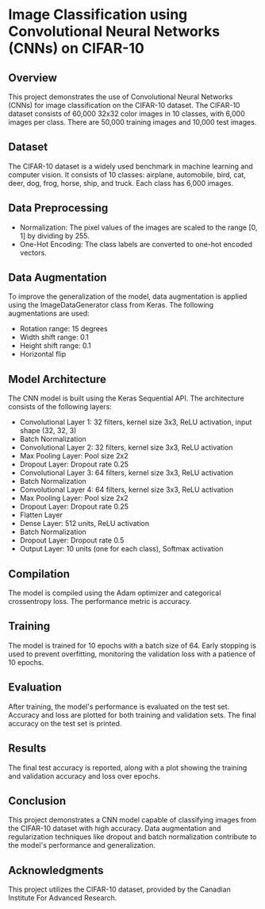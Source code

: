 # Image Classification using Convolutional Neural Networks (CNNs) on CIFAR-10

## Overview
This project demonstrates the use of Convolutional Neural Networks (CNNs) for image classification on the CIFAR-10 dataset. The CIFAR-10 dataset consists of 60,000 32x32 color images in 10 classes, with 6,000 images per class. There are 50,000 training images and 10,000 test images.

## Dataset
The CIFAR-10 dataset is a widely used benchmark in machine learning and computer vision. It consists of 10 classes: airplane, automobile, bird, cat, deer, dog, frog, horse, ship, and truck. Each class has 6,000 images.

## Data Preprocessing
- Normalization: The pixel values of the images are scaled to the range [0, 1] by dividing by 255.
- One-Hot Encoding: The class labels are converted to one-hot encoded vectors.

## Data Augmentation
To improve the generalization of the model, data augmentation is applied using the ImageDataGenerator class from Keras. The following augmentations are used:
- Rotation range: 15 degrees
- Width shift range: 0.1
- Height shift range: 0.1
- Horizontal flip

## Model Architecture
The CNN model is built using the Keras Sequential API. The architecture consists of the following layers:
- Convolutional Layer 1: 32 filters, kernel size 3x3, ReLU activation, input shape (32, 32, 3)
- Batch Normalization
- Convolutional Layer 2: 32 filters, kernel size 3x3, ReLU activation
- Max Pooling Layer: Pool size 2x2
- Dropout Layer: Dropout rate 0.25
- Convolutional Layer 3: 64 filters, kernel size 3x3, ReLU activation
- Batch Normalization
- Convolutional Layer 4: 64 filters, kernel size 3x3, ReLU activation
- Max Pooling Layer: Pool size 2x2
- Dropout Layer: Dropout rate 0.25
- Flatten Layer
- Dense Layer: 512 units, ReLU activation
- Batch Normalization
- Dropout Layer: Dropout rate 0.5
- Output Layer: 10 units (one for each class), Softmax activation

## Compilation
The model is compiled using the Adam optimizer and categorical crossentropy loss. The performance metric is accuracy.

## Training
The model is trained for 10 epochs with a batch size of 64. Early stopping is used to prevent overfitting, monitoring the validation loss with a patience of 10 epochs.

## Evaluation
After training, the model's performance is evaluated on the test set. Accuracy and loss are plotted for both training and validation sets. The final accuracy on the test set is printed.

## Results
The final test accuracy is reported, along with a plot showing the training and validation accuracy and loss over epochs.

## Conclusion
This project demonstrates a CNN model capable of classifying images from the CIFAR-10 dataset with high accuracy. Data augmentation and regularization techniques like dropout and batch normalization contribute to the model's performance and generalization.

## Acknowledgments
This project utilizes the CIFAR-10 dataset, provided by the Canadian Institute For Advanced Research.

